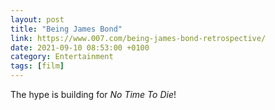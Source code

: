 ```yaml
--- 
layout: post 
title: "Being James Bond" 
link: https://www.007.com/being-james-bond-retrospective/
date: 2021-09-10 08:53:00 +0100 
category: Entertainment 
tags: [film] 
--- 
```


The hype is building for _No Time To Die_!
